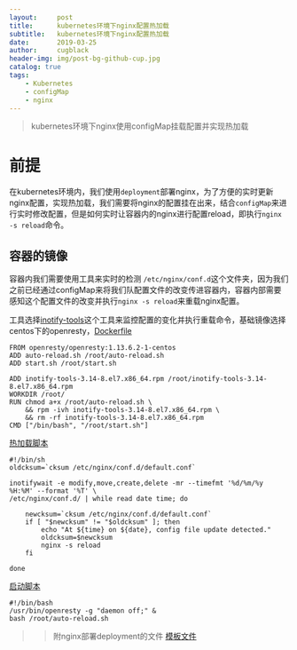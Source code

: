 ```yaml
---
layout:     post
title:      kubernetes环境下nginx配置热加载
subtitle:   kubernetes环境下nginx配置热加载
date:       2019-03-25
author:     cugblack
header-img: img/post-bg-github-cup.jpg
catalog: true
tags:
    - Kubernetes
    - configMap
    - nginx
---
```

>kubernetes环境下nginx使用configMap挂载配置并实现热加载

# 前提

在kubernetes环境内，我们使用`deployment`部署nginx，为了方便的实时更新nginx配置，实现热加载，我们需要将nginx的配置挂在出来，结合`configMap`来进行实时修改配置，但是如何实时让容器内的nginx进行配置reload，即执行`nginx -s reload`命令。

## 容器的镜像

容器内我们需要使用工具来实时的检测 `/etc/nginx/conf.d`这个文件夹，因为我们之前已经通过configMap来将我们队配置文件的改变传进容器内，容器内部需要感知这个配置文件的改变并执行`nginx -s reload`来重载nginx配置。

工具选择[inotify-tools](https://github.com/rvoicilas/inotify-tools)这个工具来监控配置的变化并执行重载命令，基础镜像选择centos下的openresty，[Dockerfile](https://raw.githubusercontent.com/cugblack/dockerfile/master/nginx/new/Dockerfile)


```angular2html
FROM openresty/openresty:1.13.6.2-1-centos
ADD auto-reload.sh /root/auto-reload.sh
ADD start.sh /root/start.sh

ADD inotify-tools-3.14-8.el7.x86_64.rpm /root/inotify-tools-3.14-8.el7.x86_64.rpm 
WORKDIR /root/
RUN chmod a+x /root/auto-reload.sh \
    && rpm -ivh inotify-tools-3.14-8.el7.x86_64.rpm \
    && rm -rf inotify-tools-3.14-8.el7.x86_64.rpm
CMD ["/bin/bash", "/root/start.sh"]
``````

[热加载脚本](https://raw.githubusercontent.com/cugblack/dockerfile/master/nginx/new/auto-reload.sh)
```
#!/bin/sh
oldcksum=`cksum /etc/nginx/conf.d/default.conf`

inotifywait -e modify,move,create,delete -mr --timefmt '%d/%m/%y %H:%M' --format '%T' \
/etc/nginx/conf.d/ | while read date time; do

    newcksum=`cksum /etc/nginx/conf.d/default.conf`
    if [ "$newcksum" != "$oldcksum" ]; then
        echo "At ${time} on ${date}, config file update detected."
        oldcksum=$newcksum
        nginx -s reload
    fi

done
```

[启动脚本](https://raw.githubusercontent.com/cugblack/dockerfile/master/nginx/new/start.sh)
```angular2html
#!/bin/bash
/usr/bin/openresty -g "daemon off;" &
bash /root/auto-reload.sh
```
>>附nginx部署deployment的文件 [模板文件](https://raw.githubusercontent.com/cugblack/dockerfile/master/nginx/deployment.yaml)